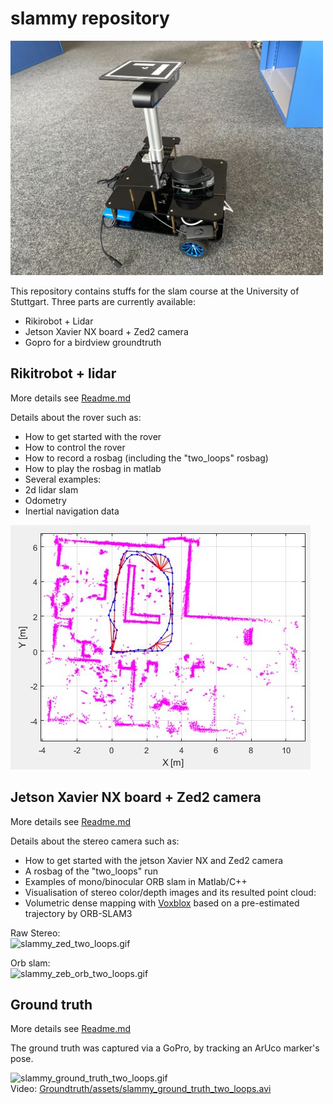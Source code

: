 # slammy repository
<img src="assets/slammy_portrait.jpg" alt="slammy_portrait" width="500"/>


This repository contains stuffs for the slam course at the University of Stuttgart. Three parts are
currently available:
- Rikirobot + Lidar
- Jetson Xavier NX board + Zed2 camera
- Gopro for a birdview groundtruth


## Rikitrobot + lidar
More details see [Readme.md](Rikirobot/README.md)

Details about the rover such as:
* How to get started with the rover
* How to control the rover
* How to record a rosbag (including the "two_loops" rosbag)
* How to play the rosbag in matlab
* Several examples:
 * 2d lidar slam
 * Odometry
 * Inertial navigation data


<img src="Rikirobot\Matlab\example_lidar_slam\slammy_example_lidar_slam.jpg" alt="slammy_example_lidar_slam.jpg"  /> </br>


## Jetson Xavier NX board + Zed2 camera
More details see [Readme.md](Jetson_NX_Zed2/README.md)

Details about the stereo camera such as:
* How to get started with the jetson Xavier NX and Zed2 camera
* A rosbag of the "two_loops" run
* Examples of mono/binocular ORB slam in Matlab/C++
* Visualisation of stereo color/depth images and its resulted point cloud:
* Volumetric dense mapping with [Voxblox](https://github.com/ethz-asl/voxblox) based on a pre-estimated trajectory by ORB-SLAM3

Raw Stereo: <br>
<img src="Jetson_NX_Zed2/assets/slammy_zed_two_loops_crop.gif" alt="slammy_zed_two_loops.gif" width="600" />

Orb slam: <br>
<img src="Jetson_NX_Zed2/assets/slammy_zeb_orb_two_loops.gif" alt="slammy_zeb_orb_two_loops.gif"  /> </br>

## Ground truth
More details see [Readme.md](Groundtruth/README.md)

The ground truth was captured via a GoPro, by tracking an ArUco marker's pose.

<img src="Groundtruth/assets/slammy_ground_truth_two_loops.gif" alt="slammy_ground_truth_two_loops.gif"  /> </br>
Video: [Groundtruth/assets/slammy_ground_truth_two_loops.avi](Groundtruth/assets/slammy_ground_truth_two_loops.avi)
